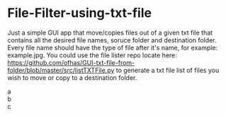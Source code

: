 # File-Filter-using-txt-file

Just a simple GUI app that move/copies files out of a given txt file that contains all the desired file names, soruce folder and destination folder.\
Every file name should have the type of file after it's name, for example: example.jpg.
You could use the file lister repo locate here: https://github.com/ofhas/GUI-txt-file-from-folder/blob/master/src/listTXTFile.py to generate a txt file list of files you wish to move or copy to a destination folder.


a\
b\
c
